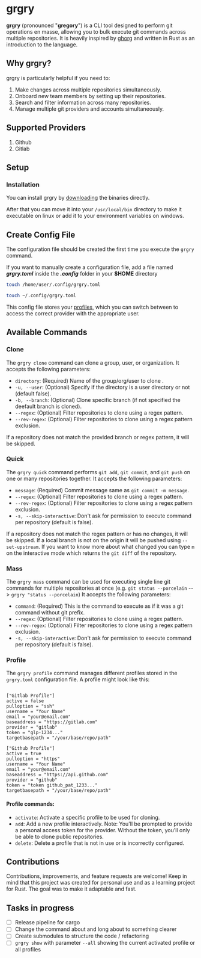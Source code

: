 
#  grgry

  

**grgry** (pronounced "**gregory**") is a CLI tool designed to perform git operations en masse, allowing you to bulk execute git commands across multiple repositories. It is heavily inspired by [ghorg](https://github.com/gabrie30/ghorg) and written in Rust as an introduction to the language.

##  Why grgry?

grgry is particularly helpful if you need to:
1. Make changes across multiple repositories simultaneously.
2. Onboard new team members by setting up their repositories.
3. Search and filter information across many repositories.
4. Manage multiple git providers and accounts simultaneously.

##  Supported Providers
1. Github
2. Gitlab

##  Setup

###  Installation
You can install grgry by [downloading](https://github.com/yingrjimsch/grgry/releases) the binaries directly.

After that you can move it into your `/usr/local/bin` directory to make it executable on linux or add it to your environment variables on windows.


##  Create Config File
The configuration file should be created the first time you execute the `grgry` command.


If you want to manually create a configuration file, add a file named ***grgry.toml*** inside the ***.config*** folder in your **$HOME** directory
```bash
touch /home/user/.config/grgry.toml
```
```bash
touch ~/.config/grgry.toml
```
 This config file stores your [profiles](#Profile), which you can switch between to access the correct provider with the appropriate user.
  
## Available Commands

### Clone
The `grgry clone` command can clone a group, user, or organization. It accepts the following parameters:
- `directory`: (Required) Name of the group/org/user to clone .
- `-u, --user`: (Optional) Specify if the directory is a user directory or not (default false).
- `-b, --branch`: (Optional) Clone specific branch (if not specified the deefault branch is cloned).
- `--regex`: (Optional) Filter repositories to clone using a regex pattern.
- `--rev-regex`: (Optional) Filter repositories to clone using a regex pattern exclusion.

If a repository does not match the provided branch or regex pattern, it will be skipped.

### Quick
The `grgry quick` command performs `git add`, `git commit`, and `git push` on one or many repositories together. It accepts the following parameters:
- `message`: (Required) Commit message same as `git commit -m message`.
- `--regex`: (Optional) Filter repositories to clone using a regex pattern.
- `--rev-regex`: (Optional) Filter repositories to clone using a regex pattern exclusion.
- `-s, --skip-interactive`: Don't ask for permission to execute command per repository (default is false).

If a repository does not match the regex pattern or has no changes, it will be skipped. 
If a local branch is not on the origin it will be pushed using `--set-upstream`.
If you want to know more about what changed you can type `m` on the interactive mode which returns the `git diff` of the repository.

### Mass
The `grgry mass` command can be used for executing single line git commands for multiple repositories at once (e.g. `git status --porcelain` --> `grgry "status --porcelain`) It accepts the following parameters:
- `command`: (Required) This is the command to execute as if it was a git command without git prefix.
- `--regex`: (Optional) Filter repositories to clone using a regex pattern.
- `--rev-regex`: (Optional) Filter repositories to clone using a regex pattern exclusion.
- `-s, --skip-interactive`: Don't ask for permission to execute command per repository (default is false).

### Profile

The `grgry profile` command manages different profiles stored in the `grgry.toml` configuration file. A profile might look like this:

<pre><code> 
["Gitlab Profile"] 
active = false 
pulloption = "ssh" 
username = "Your Name" 
email = "your@email.com" 
baseaddress = "https://gitlab.com" 
provider = "gitlab" 
token = "glp-1234..." 
targetbasepath = "/your/base/repo/path" 

["Github Profile"] 
active = true 
pulloption = "https" 
username = "Your Name" 
email = "your@email.com" 
baseaddress = "https://api.github.com" 
provider = "github" 
token = "token github_pat_1233..." 
targetbasepath = "/your/base/repo/path" 
</code></pre>

#### Profile commands:
-  `activate`:  Activate a specific profile to be used for cloning.
-  `add`:  Add a new profile interactively. Note: You'll be prompted to provide a personal access token for the provider. Without the token, you'll only be able to clone public repositories.
-  `delete`:  Delete a profile that is not in use or is incorrectly configured.

## Contributions

Contributions, improvements, and feature requests are welcome! Keep in mind that this project was created for personal use and as a learning project for Rust. The goal was to make it adaptable and fast.

## Tasks in progress
- [ ] Release pipeline for cargo
- [ ] Change the command about and long about to something clearer
- [ ] Create submodules to structure the code / refactoring
- [ ] `grgry show` with parameter `--all` showing the current activated profile or all profiles
